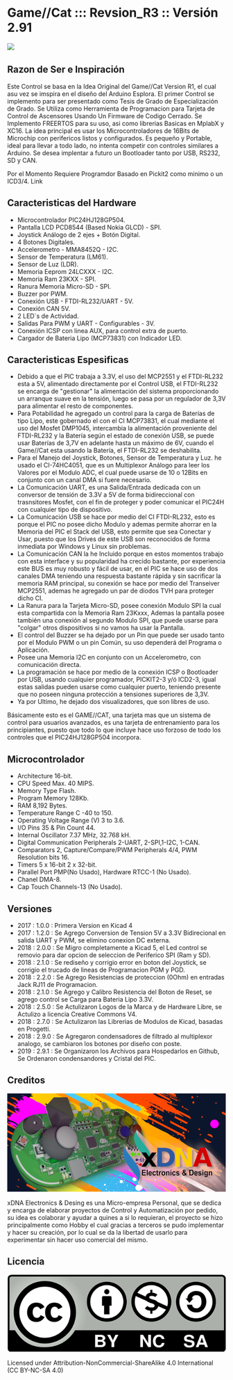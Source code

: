# Game//Cat ::: Revsion_R3 :: Versión 2.91

![](https://github.com/trunksx64/Game_Cat_R3_PCB/blob/master/images/front.png)

## Razon de Ser e Inspiración

Este Control se basa en la Idea Original del Game//Cat Version R1, el cual asu vez se imspira en el diseño del Arduino Esplora. El primer Control se implemento para ser presentado como Tesis de Grado de Especialización de Grado. Se Utiliza como Herramienta de Programacion para Tarjeta de Control de Ascensores Usando Un Firmware de Codigo Cerrado. Se Implemento FREERTOS para su uso, asi como librerias Basicas en MplabX y XC16. La idea principal es usar los Microcontroladores de 16Bits de Microchip con perifericos listos y configurados. Es pequeño y Portable, ideal para llevar a todo lado, no intenta competir con controles similares a Arduino. Se desea implentar a futuro un Bootloader tanto por USB, RS232, SD y CAN.

Por el Momento Requiere Programdor Basado en Pickit2 como minimo o un ICD3/4. Link

## Caracteristicas del Hardware

  * Microcontrolador PIC24HJ128GP504.
  * Pantalla LCD PCD8544 (Based Nokia GLCD) - SPI.
  * Joystick Análogo de 2 ejes + Botón Digital.
  * 4 Botones Digitales.
  * Accelerometro - MMA8452Q - I2C. 
  * Sensor de Temperatura (LM61).
  * Sensor de Luz (LDR).
  * Memoria Eeprom 24LCXXX - I2C.
  * Memoria Ram 23KXX - SPI.
  * Ranura Memoria Micro-SD - SPI.
  * Buzzer por PWM.
  * Conexión USB - FTDI-RL232/UART - 5V.
  * Conexión CAN 5V.
  * 2 LED´s de Actividad.
  * Salidas Para PWM y UART - Configurables - 3V.
  * Conexión ICSP con linea AUX, para control extra de puerto.
  * Cargador de Bateria Lipo (MCP73831) con Indicador LED.

## Caracteristicas Espesificas

  * Debido a que el PIC trabaja a 3.3V, el uso del MCP2551 y el FTDI-RL232 esta a 5V, alimentado directamente por el Control USB, el FTDI-RL232 se encarga de "gestionar" la alimentación del sistema proporcionando un arranque suave en la tensión, luego se pasa por un regulador de 3,3V para alimentar el resto de componentes.
  * Para Potabilidad he agregado un control para la carga de Baterías de tipo Lipo, este gobernado el con el CI MCP73831, el cual mediante el uso del Mosfet DMP1045, intercambia la alimentación proveniente del FTDI-RL232 y la Batería según el estado de conexión USB, se puede usar Baterías de 3,7V en adelante hasta un máximo de 6V, cuando el Game//Cat esta usando la Batería, el FTDI-RL232 se deshabilita.
  * Para el Manejo del Joystick, Botones, Sensor de Temperatura y Luz. he usado el CI-74HC4051, que es un Multiplexor Análogo para leer los Valores por el Modulo ADC, el cual puede usarse de 10 o 12Bits en conjunto con un canal DMA si fuere necesario.
  * La Comunicación UART, es una Salida/Entrada dedicada con un conversor de tensión de 3.3V a 5V de forma bidireccional con trasnsitores Mosfet, con el fin de proteger y poder comunicar el PIC24H con cualquier tipo de dispositivo.
  * La Comunicación USB se hace por medio del CI FTDI-RL232, esto es porque el PIC no posee dicho Modulo y ademas permite ahorrar en la Memoria del PIC el Stack del USB, esto permite que sea Conectar y Usar, puesto que los Drives de este USB son reconocidos de forma inmediata por Windows y Linux sin problemas.
  * La Comunicación CAN la he Incluido porque en estos momentos trabajo con esta interface y su popularidad ha crecido bastante, por experiencia este BUS es muy robusto y fácil de usar, en el PIC se hace uso de dos canales DMA teniendo una respuesta bastante rápida y sin sacrificar la memoria RAM principal, su conexión se hace por medio del Transeiver MCP2551, ademas he agregado un par de diodos TVH para proteger dicho CI.
  * La Ranura para la Tarjeta Micro-SD, posee conexión Modulo SPI la cual esta compartida con la Memoria Ram 23Kxxx, Ademas la pantalla posee también una conexión al segundo Modulo SPI, que puede usarse para "colgar" otros dispositivos si no vamos ha usar la Pantalla.
  * El control del Buzzer se ha dejado por un Pin que puede ser usado tanto por el Modulo PWM o un pin Común, su uso dependerá del Programa o Aplicación.
  * Posee una Memoria I2C en conjunto con un Accelerometro, con comunicación directa.
  * La programación se hace por medio de la conexión ICSP o Bootloader por USB, usando cualquier programador, PICKIT2-3 y/ó ICD2-3, igual estas salidas pueden usarse como cualquier puerto, teniendo presente que no poseen ninguna protección a tensiones superiores de 3,3V.
  * Ya por Ultimo, he dejado dos visualizadores, que son libres de uso.

Básicamente esto es el GAME//CAT, una tarjeta mas que un sistema de control para usuarios avanzados, es una tarjeta de entrenamiento para los principiantes, puesto que todo lo que incluye hace uso forzoso de todo los controles que el PIC24HJ128GP504 incorpora.

## Microcontrolador

* Architecture 16-bit.
* CPU Speed Max. 40 MIPS.
* Memory Type Flash.
* Program Memory 128Kb.
* RAM 8,192 Bytes.
* Temperature Range C -40 to 150.
* Operating Voltage Range (V) 3 to 3.6.
* I/O Pins 35 & Pin Count    44.
* Internal Oscillator 7.37 MHz, 32.768 kH.
* Digital Communication Peripherals 2-UART, 2-SPI,1-I2C, 1-CAN.
* Comparators 2, Capture/Compare/PWM Peripherals 4/4, PWM Resolution bits 16.
* Timers 5 x 16-bit 2 x 32-bit.
* Parallel Port PMP(No Usado), Hardware RTCC-1 (No Usado).
* Chanel DMA-8.
* Cap Touch Channels-13 (No Usado).

## Versiones

* 2017 : 1.0.0 : Primera Version en Kicad 4
* 2017 : 1.2.0 : Se Agrego Conversion de Tension 5V a 3.3V Bidirecional en salida UART y PWM, se elimino conexion DC externa.
* 2018 : 2.0.0 : Se Migro completamente a Kicad 5, el Led control se removio para dar opcion de seleccion de Periferico SPI (Ram y SD).
* 2018 : 2.1.0 : Se rediseño y corrigio error en boton del Joystick, se corrigio el trucado de lineas de Programacion PGM y PGD.
* 2018 : 2.2.0 : Se Agrego Resistencias de proteccion (0Ohm) en entradas Jack RJ11 de Programacion.
* 2018 : 2.1.0 : Se Agrego y Calibro Resistencia del Boton de Reset, se agrego control se Carga para Bateria Lipo 3.3V.
* 2018 : 2.5.0 : Se Actulizaron Logos de la Marca y de Hardware Libre, se Actulizo a licencia Creative Commons V4.
* 2018 : 2.7.0 : Se Actulizaron las Librerias de Modulos de Kicad, basadas en Progetti.
* 2018 : 2.9.0 : Se Agregaron condensadores de filtrado al multiplexor analogo, se cambiaron los botones por diseño con poste.
* 2019 : 2.9.1 : Se Organizaron los Archivos para Hospedarlos en Github, Se Ordenaron condensandores y Cristal del PIC.

## Creditos

![](https://github.com/trunksx64/Game_Cat_R3_PCB/blob/master/images/banner_game_cat.png)

xDNA Electronics & Desing es una Micro-empresa Personal, que se dedica y encarga de elaborar proyectos de Control y Automatización por pedido, su idea es colaborar y ayudar a quines a si lo requieran, el proyecto se hizo principalmente como Hobby el cual gracias a terceros se pudo implementar y hacer su creación, por lo cual se da la libertad de usarlo para experimentar sin hacer uso comercial del mismo.

## Licencia

![](https://github.com/trunksx64/Game_Cat_R3_PCB/blob/master/images/creative_commons.png)

Licensed under Attribution-NonCommercial-ShareAlike 4.0 International (CC BY-NC-SA 4.0)
